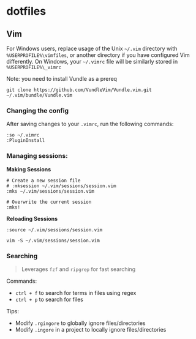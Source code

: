 # dotfiles

## Vim

For Windows users, replace usage of the Unix `~/.vim` directory with `%USERPROFILE%\vimfiles`,
or another directory if you have configured Vim differently. On Windows, your `~/.vimrc` file
will be similarly stored in `%USERPROFILE%\_vimrc`

Note: you need to install Vundle as a prereq

```
git clone https://github.com/VundleVim/Vundle.vim.git ~/.vim/bundle/Vundle.vim
```

### Changing the config

After saving changes to your `.vimrc`, run the following commands:

```
:so ~/.vimrc
:PluginInstall
```

### Managing sessions:

**Making Sessions**
```
# Create a new session file
# :mksession ~/.vim/sessions/session.vim
:mks ~/.vim/sessions/session.vim

# Overwrite the current session
:mks!
```

**Reloading Sessions**
```
:source ~/.vim/sessions/session.vim

vim -S ~/.vim/sessions/session.vim
```

### Searching
> Leverages `fzf` and `ripgrep` for fast searching

Commands:
* `ctrl + f` to search for terms in files using regex
* `ctrl + p` to search for files

Tips:
* Modify `.rgingore` to globally ignore files/directories
* Modify `.ingore` in a project to locally ignore files/directories

